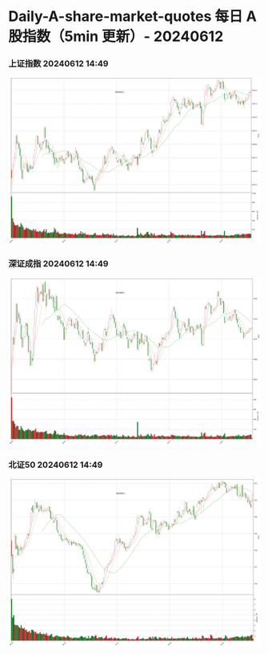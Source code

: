 
# Daily-A-share-market-quotes 每日 A 股指数（5min 更新）- 20240612

### 上证指数 20240612 14:49
![](./fig/2024/6/20240612-sh000001.png)

### 深证成指 20240612 14:49
![](./fig/2024/6/20240612-sz399001.png)

### 北证50 20240612 14:49
![](./fig/2024/6/20240612-bj899050.png)
